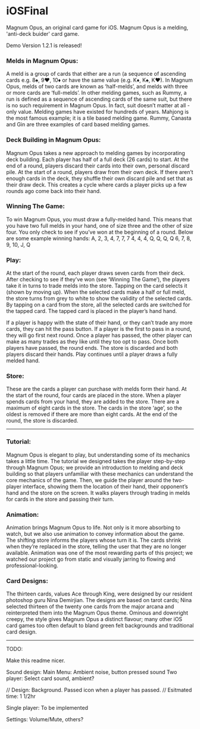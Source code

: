 # iOSFinal
Magnum Opus, an original card game for iOS.
Magnum Opus is a melding, 'anti-deck buider' card game.

Demo Version 1.2.1 is released!

<h3>Melds in Magnum Opus:</h3>
A meld is a group of cards that either are a run (a sequence of ascending cards e.g. 8♠, 9♥, 10♦ or have the same value (e.g. K♦, K♠, K♥). In Magnum Opus, melds of two cards are known as ‘half-melds’, and melds with three or more cards are ‘full-melds’. In other melding games, such as Rummy, a run is defined as a sequence of ascending cards of the same suit, but there is no such requirement in Magnum Opus. In fact, suit doesn’t matter at all - only value.
Melding games have existed for hundreds of years. Mahjong is the most famous example; it is a tile based melding game. Rummy, Canasta and Gin are three examples of card based melding games. 

<h3>Deck Building in Magnum Opus:</h3>
Magnum Opus takes a new approach to melding games by incorporating deck building. Each player has half of a full deck (26 cards) to start. At the end of a round, players discard their cards into their own, personal discard pile. At the start of a round, players draw from their own deck. If there aren’t enough cards in the deck, they shuffle their own discard pile and set that as their draw deck. This creates a cycle where cards a player picks up a few rounds ago come back into their hand. 

<h3>Winning The Game:</h3>
To win Magnum Opus, you must draw a fully-melded hand. This means that you have two full melds in your hand, one of size three and the other of size four. You only check to see if you’ve won at the beginning of a round. Below are some example winning hands:
A, 2, 3, 4, 7, 7, 7
4, 4, 4, Q, Q, Q, Q
6, 7, 8, 9, 10, J, Q 

<h3>Play:</h3>
 At the start of the round, each player draws seven cards from their deck. After checking to see if they’ve won (see ‘Winning The Game’), the players take it in turns to trade melds into the store. Tapping on the card selects it (shown by moving up). When the selected cards make a half or full meld, the store turns from grey to white to show the validity of the selected cards. By tapping on a card from the store, all the selected cards are switched for the tapped card. The tapped card is placed in the player’s hand hand. 

If a player is happy with the state of their hand, or they can’t trade any more cards, they can hit the pass button. If a player is the first to pass in a round, they will go first next round. Once a player has passed, the other player can make as many trades as they like until they too opt to pass. 
Once both players have passed, the round ends. The store is discarded and both players discard their hands. Play continues until a player draws a fully melded hand.

<h3>Store:</h3>
These are the cards a player can purchase with melds form their hand. At the start of the round, four cards are placed in the store. When a player spends cards from your hand, they are added to the store. There are a maximum of eight cards in the store. The cards in the store ‘age’, so the oldest is removed if there are more than eight cards. At the end of the round, the store is discarded. 

---

<h3>Tutorial:</h3>
Magnum Opus is elegant to play, but understanding some of its mechanics takes a little time. The tutorial we designed takes the player step-by-step through Magnum Opus; we provide an introduction to melding and deck building so that players unfamiliar with these mechanics can understand the core mechanics of the game. Then, we guide the player around the two-player interface, showing them the location of their hand, their opponent’s hand and the store on the screen. It walks players through trading in melds for cards in the store and passing their turn.

<h3>Animation:</h3>
Animation brings Magnum Opus to life. Not only is it more absorbing to watch, but we also use animation to convey information about the game. The shifting store informs the players whose turn it is. The cards shrink when they’re replaced in the store, telling the user that they are no longer available. Animation was one of the most rewarding parts of this project; we watched our project go from static and visually jarring to flowing and professional-looking. 

<h3>Card Designs:</h3>
The thirteen cards, values Ace through King, were designed by our resident photoshop guru Nina Demirjian. The designs are based on tarot cards; Nina selected thirteen of the twenty one cards from the major arcana and reinterpreted them into the Magnum Opus theme. Ominous and downright creepy, the style gives Magnum Opus a distinct flavour; many other iOS card games too often default to bland green felt backgrounds and traditional card design. 

---


TODO:

Make this readme nicer.

Sound design:
Main Menu: Ambient noise, button pressed sound
Two player: Select card sound, ambient?


// Design:  Background. Passed icon when a player has passed.
// Esitmated time: 1 1/2hr

Single player: To be implemented

Settings: Volume/Mute, others?
